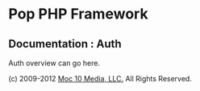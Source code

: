 Pop PHP Framework
=================

Documentation : Auth
--------------------

Auth overview can go here.

(c) 2009-2012 [Moc 10 Media, LLC.](http://www.moc10media.com) All Rights Reserved.
